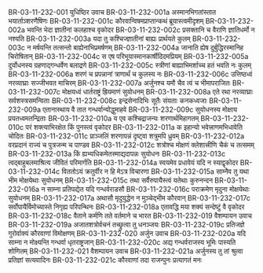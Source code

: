 BR-03-11-232-001	युधिष्ठिर उवाच
BR-03-11-232-001a	अस्मानभिगतांस्तात भयार्ताञ्शरणैषिणः
BR-03-11-232-001c	कौरवान्विषमप्राप्तान्कथं ब्रूयास्त्वमीदृशम्
BR-03-11-232-002a	भवन्ति भेदा ज्ञातीनां कलहाश्च वृकोदर
BR-03-11-232-002c	प्रसक्तानि च वैराणि ज्ञातिधर्मो न नश्यति
BR-03-11-232-003a	यदा तु कश्चिज्ज्ञातीनां बाह्यः प्रार्थयते कुलम्
BR-03-11-232-003c	न मर्षयन्ति तत्सन्तो बाह्येनाभिप्रमर्षणम्
BR-03-11-232-004a	जानाति ह्येष दुर्बुद्धिरस्मानिह चिरोषितान्
BR-03-11-232-004c	स एष परिभूयास्मानकार्षीदिदमप्रियम्
BR-03-11-232-005a	दुर्योधनस्य ग्रहणाद्गन्धर्वेण बलाद्रणे
BR-03-11-232-005c	स्त्रीणां बाह्याभिमर्शाच्च हतं भवति नः कुलम्
BR-03-11-232-006a	शरणं च प्रपन्नानां त्राणार्थं च कुलस्य नः
BR-03-11-232-006c	उत्तिष्ठध्वं नरव्याघ्राः सज्जीभवत माचिरम्
BR-03-11-232-007a	अर्जुनश्च यमौ चैव त्वं च भीमापराजितः
BR-03-11-232-007c	मोक्षयध्वं धार्तराष्ट्रं ह्रियमाणं सुयोधनम्
BR-03-11-232-008a	एते रथा नरव्याघ्राः सर्वशस्त्रसमन्विताः
BR-03-11-232-008c	इन्द्रसेनादिभिः सूतैः संयताः कनकध्वजाः
BR-03-11-232-009a	एतानास्थाय वै तात गन्धर्वान्योद्धुमाहवे
BR-03-11-232-009c	सुयोधनस्य मोक्षाय प्रयतध्वमतन्द्रिताः
BR-03-11-232-010a	य एव कश्चिद्राजन्यः शरणार्थमिहागतम्
BR-03-11-232-010c	परं शक्त्याभिरक्षेत किं पुनस्त्वं वृकोदर
BR-03-11-232-011a	क इहान्यो भवेत्त्राणमभिधावेति चोदितः
BR-03-11-232-011c	प्राञ्जलिं शरणापन्नं दृष्ट्वा शत्रुमपि ध्रुवम्
BR-03-11-232-012a	वरप्रदानं राज्यं च पुत्रजन्म च पाण्डव
BR-03-11-232-012c	शत्रोश्च मोक्षणं क्लेशात्त्रीणि चैकं च तत्समम्
BR-03-11-232-013a	किं ह्यभ्यधिकमेतस्माद्यदापन्नः सुयोधनः
BR-03-11-232-013c	त्वद्बाहुबलमाश्रित्य जीवितं परिमार्गति
BR-03-11-232-014a	स्वयमेव प्रधावेयं यदि न स्याद्वृकोदर
BR-03-11-232-014c	विततोऽयं क्रतुर्वीर न हि मेऽत्र विचारणा
BR-03-11-232-015a	साम्नैव तु यथा भीम मोक्षयेथाः सुयोधनम्
BR-03-11-232-015c	तथा सर्वैरुपायैस्त्वं यतेथाः कुरुनन्दन
BR-03-11-232-016a	न साम्ना प्रतिपद्येत यदि गन्धर्वराडसौ
BR-03-11-232-016c	पराक्रमेण मृदुना मोक्षयेथाः सुयोधनम्
BR-03-11-232-017a	अथासौ मृदुयुद्धेन न मुञ्चेद्भीम कौरवान्
BR-03-11-232-017c	सर्वोपायैर्विमोच्यास्ते निगृह्य परिपन्थिनः
BR-03-11-232-018a	एतावद्धि मया शक्यं सन्देष्टुं वै वृकोदर
BR-03-11-232-018c	वैताने कर्मणि तते वर्तमाने च भारत
BR-03-11-232-019	वैशम्पायन उवाच
BR-03-11-232-019a	अजातशत्रोर्वचनं तच्छ्रुत्वा तु धनञ्जयः
BR-03-11-232-019c	प्रतिजज्ञे गुरोर्वाक्यं कौरवाणां विमोक्षणम्
BR-03-11-232-020	अर्जुन उवाच
BR-03-11-232-020a	यदि साम्ना न मोक्ष्यन्ति गन्धर्वा धृतराष्ट्रजान्
BR-03-11-232-020c	अद्य गन्धर्वराजस्य भूमिः पास्यति शोणितम्
BR-03-11-232-021	वैशम्पायन उवाच
BR-03-11-232-021a	अर्जुनस्य तु तां श्रुत्वा प्रतिज्ञां सत्यवादिनः
BR-03-11-232-021c	कौरवाणां तदा राजन्पुनः प्रत्यागतं मनः
